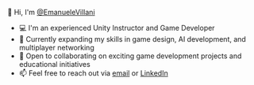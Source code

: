 👋 Hi, I'm [@EmanueleVillani](https://github.com/EmanueleVillani)  
- 💻 I'm an experienced Unity Instructor and Game Developer  
- 🌱 Currently expanding my skills in game design, AI development, and multiplayer networking  
- 🤝 Open to collaborating on exciting game development projects and educational initiatives  
- 📫 Feel free to reach out via [email](manu.lebon@hotmail.it) or [LinkedIn](https://www.linkedin.com/in/emanuele-villani-746a33272/)
<!---
EmanueleVillani/EmanueleVillani is a ✨ special ✨ repository because its `README.md` (this file) appears on your GitHub profile.
You can click the Preview link to take a look at your changes.
--->
